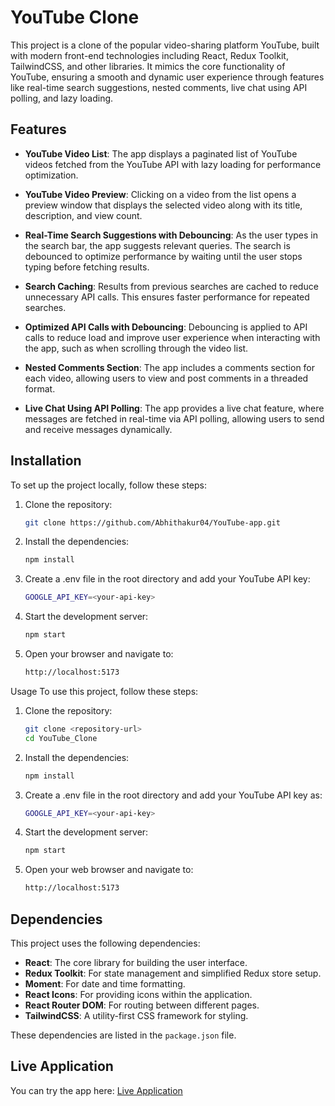 # YouTube Clone

This project is a clone of the popular video-sharing platform YouTube, built with modern front-end technologies including React, Redux Toolkit, TailwindCSS, and other libraries. It mimics the core functionality of YouTube, ensuring a smooth and dynamic user experience through features like real-time search suggestions, nested comments, live chat using API polling, and lazy loading.

## Features

- **YouTube Video List**: The app displays a paginated list of YouTube videos fetched from the YouTube API with lazy loading for performance optimization.
  
- **YouTube Video Preview**: Clicking on a video from the list opens a preview window that displays the selected video along with its title, description, and view count.

- **Real-Time Search Suggestions with Debouncing**: As the user types in the search bar, the app suggests relevant queries. The search is debounced to optimize performance by waiting until the user stops typing before fetching results.

- **Search Caching**: Results from previous searches are cached to reduce unnecessary API calls. This ensures faster performance for repeated searches.

- **Optimized API Calls with Debouncing**: Debouncing is applied to API calls to reduce load and improve user experience when interacting with the app, such as when scrolling through the video list.

- **Nested Comments Section**: The app includes a comments section for each video, allowing users to view and post comments in a threaded format.

- **Live Chat Using API Polling**: The app provides a live chat feature, where messages are fetched in real-time via API polling, allowing users to send and receive messages dynamically.



## Installation

To set up the project locally, follow these steps:

1. Clone the repository:

   ```bash
   git clone https://github.com/Abhithakur04/YouTube-app.git
2. Install the dependencies:
   ```bash
   npm install
3. Create a .env file in the root directory and add your YouTube API key:
   ```bash
   GOOGLE_API_KEY=<your-api-key>
4. Start the development server:
   ```bash
   npm start
5. Open your browser and navigate to:
   ```bash
   http://localhost:5173

Usage
To use this project, follow these steps:

1. Clone the repository:
   ```bash
   git clone <repository-url>
   cd YouTube_Clone
2. Install the dependencies:
   ```bash
   npm install
3. Create a .env file in the root directory and add your YouTube API key as:
    ```bash
   GOOGLE_API_KEY=<your-api-key>
4. Start the development server:
   ```bash
   npm start
5. Open your web browser and navigate to:
   ```bash
   http://localhost:5173


## Dependencies

This project uses the following dependencies:

- **React**: The core library for building the user interface.
- **Redux Toolkit**: For state management and simplified Redux store setup.
- **Moment**: For date and time formatting.
- **React Icons**: For providing icons within the application.
- **React Router DOM**: For routing between different pages.
- **TailwindCSS**: A utility-first CSS framework for styling.

These dependencies are listed in the `package.json` file.

## Live Application

You can try the app here: [Live Application](https://youtube-app-iota.vercel.app/)

